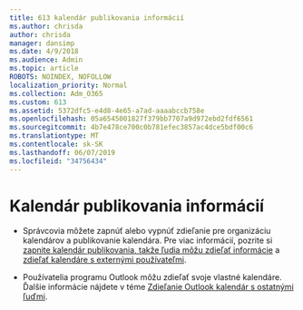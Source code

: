 ```yaml
---
title: 613 kalendár publikovania informácií
ms.author: chrisda
author: chrisda
manager: dansimp
ms.date: 4/9/2018
ms.audience: Admin
ms.topic: article
ROBOTS: NOINDEX, NOFOLLOW
localization_priority: Normal
ms.collection: Adm_O365
ms.custom: 613
ms.assetid: 5372dfc5-e4d8-4e65-a7ad-aaaabccb758e
ms.openlocfilehash: 05a6545001827f379bb7707a9d972ebd2fdf6561
ms.sourcegitcommit: 4b7e478ce700c0b781efec3857ac4dce5bdf00c6
ms.translationtype: MT
ms.contentlocale: sk-SK
ms.lasthandoff: 06/07/2019
ms.locfileid: "34756434"
---
```

# <a name="calendar-publishing-information"></a>Kalendár publikovania informácií

- Správcovia môžete zapnúť alebo vypnúť zdieľanie pre organizáciu kalendárov a publikovanie kalendára. Pre viac informácií, pozrite si [zapnite kalendár publikovania, takže ľudia môžu zdieľať informácie](https://support.office.com/article/EB432E21-AAF0-466B-BF85-CEFEC0C7C4FC) a [zdieľať kalendáre s externými používateľmi](https://support.office.com/article/FB00DD4E-2D5F-4E8D-8FF4-94B2CF002BDD).

- Používatelia programu Outlook môžu zdieľať svoje vlastné kalendáre. Ďalšie informácie nájdete v téme [Zdieľanie Outlook kalendár s ostatnými ľuďmi](https://support.office.com/article/353ed2c1-3ec5-449d-8c73-6931a0adab88).
